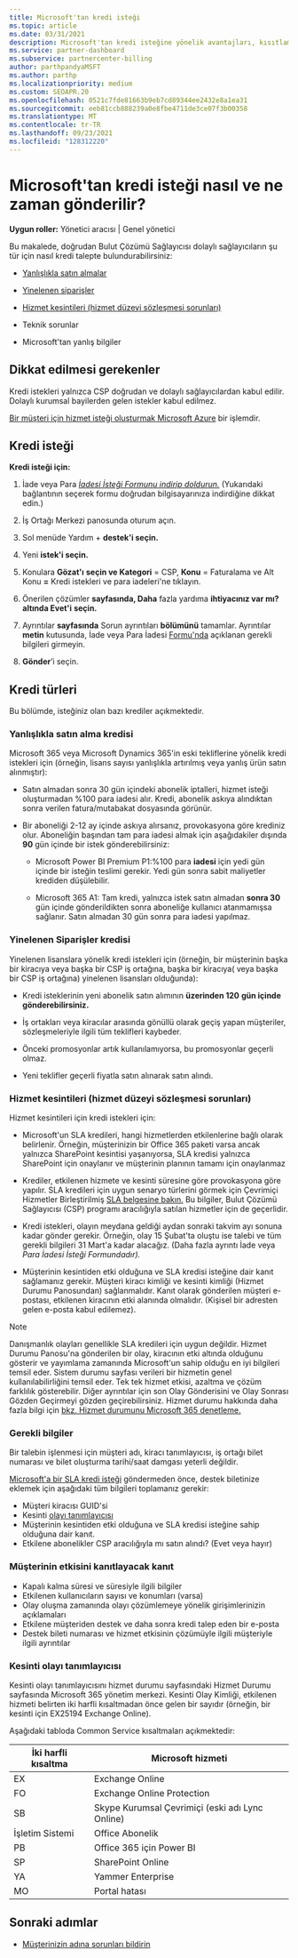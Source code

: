 ```yaml
---
title: Microsoft'tan kredi isteği
ms.topic: article
ms.date: 03/31/2021
description: Microsoft'tan kredi isteğine yönelik avantajları, kısıtlamaları ve yordamları öğrenin.
ms.service: partner-dashboard
ms.subservice: partnercenter-billing
author: parthpandyaMSFT
ms.author: parthp
ms.localizationpriority: medium
ms.custom: SEOAPR.20
ms.openlocfilehash: 0521c7fde81663b9eb7cd89344ee2432e8a1ea31
ms.sourcegitcommit: eeb81ccb888239a0e8fbe4711de3ce07f3b00358
ms.translationtype: MT
ms.contentlocale: tr-TR
ms.lasthandoff: 09/23/2021
ms.locfileid: "128312220"
---
```

# <a name="how-and-when-to-request-a-credit-from-microsoft"></a>Microsoft'tan kredi isteği nasıl ve ne zaman gönderilir?

**Uygun roller:** Yönetici aracısı | Genel yönetici

Bu makalede, doğrudan Bulut Çözümü Sağlayıcısı dolaylı sağlayıcıların şu tür için nasıl kredi talepte bulundurabilirsiniz:

- [Yanlışlıkla satın almalar](#accidental-purchase-credit)

- [Yinelenen siparişler](#duplicate-orders-credit)

- [Hizmet kesintileri (hizmet düzeyi sözleşmesi sorunları)](#service-outages-service-level-agreement-issues)

- Teknik sorunlar

- Microsoft'tan yanlış bilgiler

## <a name="considerations"></a>Dikkat edilmesi gerekenler

Kredi istekleri yalnızca CSP doğrudan ve dolaylı sağlayıcılardan kabul edilir. Dolaylı kurumsal bayilerden gelen istekler kabul edilmez.

[Bir müşteri için hizmet isteği oluşturmak Microsoft Azure](./report-problems-on-behalf-of-a-customer.md) bir işlemdir.

## <a name="requesting-a-credit"></a>Kredi isteği

**Kredi isteği için:**

1. İade veya Para [*İadesi İsteği Formunu indirip doldurun.*](https://query.prod.cms.rt.microsoft.com/cms/api/am/binary/RE3eWCb) (Yukarıdaki bağlantının seçerek formu doğrudan bilgisayarınıza indirdiğine dikkat edin.)

1. İş Ortağı Merkezi panosunda oturum açın.

1. Sol menüde Yardım + **destek'i seçin.**

1. Yeni **istek'i seçin.**

1. Konulara **Gözat'ı** **seçin ve Kategori** = CSP, **Konu** = Faturalama ve Alt Konu **=** Kredi istekleri ve para iadeleri'ne tıklayın.

1. Önerilen çözümler **sayfasında, Daha** fazla yardıma **ihtiyacınız var mı? altında Evet'i** **seçin.**

1. Ayrıntılar **sayfasında** Sorun ayrıntıları **bölümünü** tamamlar. Ayrıntılar **metin** kutusunda, İade veya Para İadesi [Formu'nda](#required-information) açıklanan gerekli bilgileri girmeyin.
1. **Gönder**’i seçin.

## <a name="types-of-credits"></a>Kredi türleri

Bu bölümde, isteğiniz olan bazı krediler açıkmektedir.

### <a name="accidental-purchase-credit"></a>Yanlışlıkla satın alma kredisi

Microsoft 365 veya Microsoft Dynamics 365'in eski tekliflerine yönelik kredi istekleri için (örneğin, lisans sayısı yanlışlıkla artırılmış veya yanlış ürün satın alınmıştır):

- Satın almadan sonra 30 gün içindeki abonelik iptalleri, hizmet isteği oluşturmadan %100 para iadesi alır. Kredi, abonelik askıya alındıktan sonra verilen fatura/mutabakat dosyasında görünür.

- Bir aboneliği 2-12 ay içinde askıya alırsanız, provokasyona göre krediniz olur. Aboneliğin başından tam para iadesi almak için aşağıdakiler dışında **90** gün içinde bir istek gönderebilirsiniz:

  - Microsoft Power BI Premium P1:%100 para **iadesi** için yedi gün içinde bir isteğin teslimi gerekir. Yedi gün sonra sabit maliyetler krediden düşülebilir.

  - Microsoft 365 A1: Tam kredi, yalnızca istek satın almadan **sonra 30**  gün içinde gönderildikten sonra aboneliğe kullanıcı atanmamışsa sağlanır. Satın almadan 30 gün sonra para iadesi yapılmaz.

### <a name="duplicate-orders-credit"></a>Yinelenen Siparişler kredisi

Yinelenen lisanslara yönelik kredi istekleri için (örneğin, bir müşterinin başka bir kiracıya veya başka bir CSP iş ortağına, başka bir kiracıya( veya başka bir CSP iş ortağına) yinelenen lisansları olduğunda):

- Kredi isteklerinin yeni abonelik satın alımının **üzerinden 120** **gün içinde gönderebilirsiniz.**

- İş ortakları veya kiracılar arasında gönüllü olarak geçiş yapan müşteriler, sözleşmeleriyle ilgili tüm teklifleri kaybeder.

- Önceki promosyonlar artık kullanılamıyorsa, bu promosyonlar geçerli olmaz.

- Yeni teklifler geçerli fiyatla satın alınarak satın alındı.

### <a name="service-outages-service-level-agreement-issues"></a>Hizmet kesintileri (hizmet düzeyi sözleşmesi sorunları)

Hizmet kesintileri için kredi istekleri için:

- Microsoft'un SLA kredileri, hangi hizmetlerden etkilenlerine bağlı olarak belirlenir. Örneğin, müşterinizin bir Office 365 paketi varsa ancak yalnızca SharePoint kesintisi yaşanıyorsa, SLA kredisi yalnızca SharePoint için onaylanır ve müşterinin planının tamamı için onaylanmaz
- Krediler, etkilenen hizmete ve kesinti süresine göre provokasyona göre yapılır. SLA kredileri için uygun senaryo türlerini görmek için Çevrimiçi Hizmetler Birleştirilmiş [SLA belgesine bakın.](https://www.microsoft.com/licensing/docs/view/Service-Level-Agreements-SLA-for-Online-Services) Bu bilgiler, Bulut Çözümü Sağlayıcısı (CSP) programı aracılığıyla satılan hizmetler için de geçerlidir.
- Kredi istekleri, olayın meydana geldiği aydan sonraki takvim ayı sonuna kadar gönder gerekir. Örneğin, olay 15 Şubat'ta oluştu ise talebi ve tüm gerekli bilgileri 31 Mart'a kadar alacağız. (Daha fazla ayrıntı İade veya *Para İadesi İsteği Formundadır).*

- Müşterinin kesintiden etki olduğuna ve SLA kredisi isteğine dair kanıt sağlamanız gerekir. Müşteri kiracı kimliği ve kesinti kimliği (Hizmet Durumu Panosundan) sağlanmalıdır. Kanıt olarak gönderilen müşteri e-postası, etkilenen kiracının etki alanında olmalıdır. (Kişisel bir adresten gelen e-posta kabul edilemez).

> [!NOTE]
> Danışmanlık olayları genellikle SLA kredileri için uygun değildir. Hizmet Durumu Panosu'na gönderilen bir  olay, kiracının etki altında olduğunu gösterir ve yayımlama zamanında Microsoft'un sahip olduğu en iyi bilgileri temsil eder. Sistem durumu sayfası verileri bir hizmetin genel kullanılabilirliğini temsil eder. Tek tek hizmet etkisi, azaltma ve çözüm farklılık gösterebilir. Diğer ayrıntılar için son Olay Gönderisini ve Olay Sonrası Gözden Geçirmeyi gözden geçirebilirsiniz. Hizmet durumu hakkında daha fazla bilgi için [bkz. Hizmet durumunu Microsoft 365 denetleme.](/microsoft-365/enterprise/view-service-health)

### <a name="required-information"></a>Gerekli bilgiler

Bir talebin işlenmesi için müşteri adı, kiracı tanımlayıcısı, iş ortağı bilet numarası ve bilet oluşturma tarihi/saat damgası yeterli değildir.

[Microsoft'a bir SLA kredi isteği](https://www.microsoft.com/licensing/docs/view/Service-Level-Agreements-SLA-for-Online-Services) göndermeden önce, destek biletinize eklemek için aşağıdaki tüm bilgileri toplamanız gerekir:

- Müşteri kiracısı GUID'si
- Kesinti [olayı tanımlayıcısı](#outage-incident-identifier)
- Müşterinin kesintiden etki olduğuna ve SLA kredisi isteğine sahip olduğuna dair kanıt.
- Etkilene abonelikler CSP aracılığıyla mı satın alındı? (Evet veya hayır)

### <a name="evidence-that-proves-customer-impact"></a>Müşterinin etkisini kanıtlayacak kanıt

- Kapalı kalma süresi ve süresiyle ilgili bilgiler
- Etkilenen kullanıcıların sayısı ve konumları (varsa)
- Olay oluşma zamanında olayı çözümlemeye yönelik girişimlerinizin açıklamaları
- Etkilene müşteriden destek ve daha sonra kredi talep eden bir e-posta
- Destek bileti numarası ve hizmet etkisinin çözümüyle ilgili müşteriyle ilgili ayrıntılar

### <a name="outage-incident-identifier"></a>Kesinti olayı tanımlayıcısı

Kesinti olayı tanımlayıcısını hizmet durumu sayfasındaki Hizmet Durumu sayfasında Microsoft 365 yönetim merkezi. Kesinti Olay Kimliği, etkilenen hizmeti belirten iki harfli kısaltmadan önce gelen bir sayıdır (örneğin, bir kesinti için EX25194 Exchange Online).

Aşağıdaki tabloda Common Service kısaltmaları açıkmektedir:

| İki harfli kısaltma | Microsoft hizmeti |
| ----------------------- | ----------------- |
| EX | Exchange Online |
| FO | Exchange Online Protection |
| SB | Skype Kurumsal Çevrimiçi (eski adı Lync Online) |
| İşletim Sistemi | Office Abonelik |
| PB | Office 365 için Power BI |
| SP | SharePoint Online |
| YA | Yammer Enterprise |
| MO | Portal hatası |

## <a name="next-steps"></a>Sonraki adımlar

- [Müşterinizin adına sorunları bildirin](report-problems-on-behalf-of-a-customer.md)